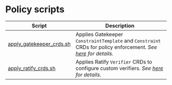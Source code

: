 # Policy scripts

| Script                                               | Description                                                                                                                                        |
|------------------------------------------------------|----------------------------------------------------------------------------------------------------------------------------------------------------|
| [apply_gatekeeper_crds.sh](apply_gatekeeper_crds.sh) | Applies Gatekeeper `ConstraintTemplate` and `Constraint` CRDs for policy enforcement. _See [here](../../policy/gatekeeper/README.md) for details._ |
| [apply_ratify_crds.sh](apply_ratify_crds.sh)         | Applies Ratify `Verifier` CRDs to configure custom verifiers. _See [here](../../policy/ratify/README.md) for details._                             |
